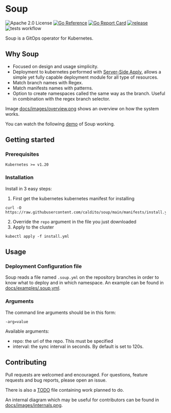 # Soup

![Apache 2.0 License](https://img.shields.io/hexpm/l/plug.svg)
[![Go Reference](https://pkg.go.dev/badge/github.com/caldito/soup.svg)](https://pkg.go.dev/github.com/caldito/soup)
[![Go Report Card](https://goreportcard.com/badge/github.com/caldito/soup)](https://goreportcard.com/report/github.com/caldito/soup)
[![release](https://img.shields.io/github/release/caldito/soup/all.svg)](https://github.com/caldito/soup/releases)
![tests workflow](https://github.com/caldito/soup/actions/workflows/tests.yml/badge.svg)

Soup is a GitOps operator for Kubernetes.

## Why Soup
* Focused on design and usage simplicity.
* Deployment to kubernetes performed with [Server-Side Apply](https://kubernetes.io/docs/reference/using-api/server-side-apply/), allows a simple yet fully capable deployment module for all type of resources.
* Match branch names with Regex.
* Match manifests names with patterns.
* Option to create namespaces called the same way as the branch. Useful in combination with the regex branch selector.

Image [docs/images/overview.png](https://github.com/caldito/soup/blob/main/docs/images/overview.png) shows an overview on how the system works.

You can watch the following [demo](https://asciinema.org/a/439238) of Soup working.

## Getting started
### Prerequisites

`Kubernetes >= v1.20`

### Installation

Install in 3 easy steps:

1. First get the kubernetes kubernetes manifest for installing
```
curl -O https://raw.githubusercontent.com/caldito/soup/main/manifests/install.yml
```
2. Override the `repo` argument in the file you just downloaded
3. Apply to the cluster
```
kubectl apply -f install.yml
```

## Usage

### Deployment Configuration file
Soup reads a file named `.soup.yml` on the repository branches in order to know what to deploy and in which namespace. An example can be found in [docs/examples/.soup.yml](https://github.com/caldito/soup/blob/main/docs/examples/.soup.yml).

### Arguments
The command line arguments should be in this form:
```
-arg=value
```
Available arguments:
* repo: the url of the repo. This must be specified
* interval: the sync interval in seconds. By default is set to 120s.

## Contributing
Pull requests are welcomed and encouraged. For questions, feature requests and bug reports, please open an issue.

There is also a [TODO](https://github.com/caldito/soup/blob/main/TODO) file containing work planned to do.

An internal diagram which may be useful for contributors can be found in [docs/images/internals.png](https://github.com/caldito/soup/blob/main/docs/images/internals.png).
